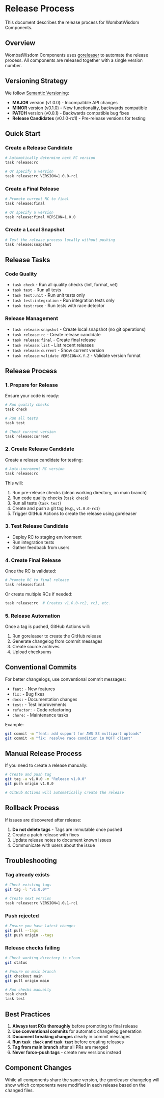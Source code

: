 # Release Process

This document describes the release process for WombatWisdom Components.

## Overview

WombatWisdom Components uses [goreleaser](https://goreleaser.com/) to automate the release process. All components are released together with a single version number.

## Versioning Strategy

We follow [Semantic Versioning](https://semver.org/):
- **MAJOR** version (v1.0.0) - Incompatible API changes
- **MINOR** version (v0.1.0) - New functionality, backwards compatible
- **PATCH** version (v0.0.1) - Backwards compatible bug fixes
- **Release Candidates** (v0.1.0-rc1) - Pre-release versions for testing

## Quick Start

### Create a Release Candidate
```bash
# Automatically determine next RC version
task release:rc

# Or specify a version
task release:rc VERSION=1.0.0-rc1
```

### Create a Final Release
```bash
# Promote current RC to final
task release:final

# Or specify a version
task release:final VERSION=1.0.0
```

### Create a Local Snapshot
```bash
# Test the release process locally without pushing
task release:snapshot
```

## Release Tasks

### Code Quality
- `task check` - Run all quality checks (lint, format, vet)
- `task test` - Run all tests
- `task test:unit` - Run unit tests only
- `task test:integration` - Run integration tests only
- `task test:race` - Run tests with race detector

### Release Management
- `task release:snapshot` - Create local snapshot (no git operations)
- `task release:rc` - Create release candidate
- `task release:final` - Create final release
- `task release:list` - List recent releases
- `task release:current` - Show current version
- `task release:validate VERSION=X.Y.Z` - Validate version format

## Release Process

### 1. Prepare for Release

Ensure your code is ready:
```bash
# Run quality checks
task check

# Run all tests
task test

# Check current version
task release:current
```

### 2. Create Release Candidate

Create a release candidate for testing:
```bash
# Auto-increment RC version
task release:rc
```

This will:
1. Run pre-release checks (clean working directory, on main branch)
2. Run code quality checks (`task check`)
3. Run all tests (`task test`)
4. Create and push a git tag (e.g., `v1.0.0-rc1`)
5. Trigger GitHub Actions to create the release using goreleaser

### 3. Test Release Candidate

- Deploy RC to staging environment
- Run integration tests
- Gather feedback from users

### 4. Create Final Release

Once the RC is validated:
```bash
# Promote RC to final release
task release:final
```

Or create multiple RCs if needed:
```bash
task release:rc  # Creates v1.0.0-rc2, rc3, etc.
```

### 5. Release Automation

Once a tag is pushed, GitHub Actions will:
1. Run goreleaser to create the GitHub release
2. Generate changelog from commit messages
3. Create source archives
4. Upload checksums

## Conventional Commits

For better changelogs, use conventional commit messages:
- `feat:` - New features
- `fix:` - Bug fixes
- `docs:` - Documentation changes
- `test:` - Test improvements
- `refactor:` - Code refactoring
- `chore:` - Maintenance tasks

Example:
```bash
git commit -m "feat: add support for AWS S3 multipart uploads"
git commit -m "fix: resolve race condition in MQTT client"
```

## Manual Release Process

If you need to create a release manually:

```bash
# Create and push tag
git tag -a v1.0.0 -m "Release v1.0.0"
git push origin v1.0.0

# GitHub Actions will automatically create the release
```

## Rollback Process

If issues are discovered after release:

1. **Do not delete tags** - Tags are immutable once pushed
2. Create a patch release with fixes
3. Update release notes to document known issues
4. Communicate with users about the issue

## Troubleshooting

### Tag already exists
```bash
# Check existing tags
git tag -l "v1.0.0*"

# Create next version
task release:rc VERSION=1.0.1-rc1
```

### Push rejected
```bash
# Ensure you have latest changes
git pull --tags
git push origin --tags
```

### Release checks failing
```bash
# Check working directory is clean
git status

# Ensure on main branch
git checkout main
git pull origin main

# Run checks manually
task check
task test
```

## Best Practices

1. **Always test RCs thoroughly** before promoting to final release
2. **Use conventional commits** for automatic changelog generation
3. **Document breaking changes** clearly in commit messages
4. **Run `task check` and `task test`** before creating releases
5. **Tag from main branch** after all PRs are merged
6. **Never force-push tags** - create new versions instead

## Component Changes

While all components share the same version, the goreleaser changelog will show which components were modified in each release based on the changed files.